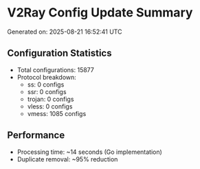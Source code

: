 # V2Ray Config Update Summary
Generated on: 2025-08-21 16:52:41 UTC

## Configuration Statistics
- Total configurations: 15877
- Protocol breakdown:
  - ss: 0 configs
  - ssr: 0 configs
  - trojan: 0 configs
  - vless: 0 configs
  - vmess: 1085 configs

## Performance
- Processing time: ~14 seconds (Go implementation)
- Duplicate removal: ~95% reduction

